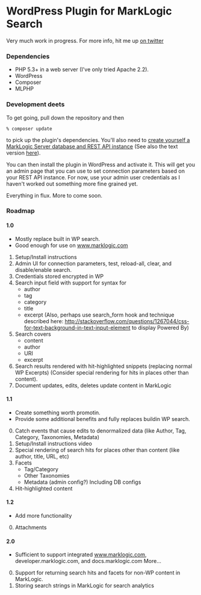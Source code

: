 # WordPress Plugin for MarkLogic Search

Very much work in progress.  For more info, hit me up [on twitter](http://twitter.com/eedeebee)

### Dependencies

* PHP 5.3+ in a web server (I've only tried Apache 2.2).
* WordPress
* Composer
* MLPHP

### Development deets

To get going, pull down the repository and then

    % composer update

to pick up the plugin's dependencies.  You'll also need to 
[create yourself a MarkLogic Server database and REST API instance](http://www.youtube.com/watch?feature=player_embedded&v=n4Oem-DsQaU)
(See also the text version [here](http://developer.marklogic.com/learn/rest/setup)).

You can then install the plugin in WordPress and activate it.  This will get you an admin page
that you can use to set connection parameters based on your REST API instance.
For now, use your admin user credentials as I haven't worked out something more
fine grained yet.

Everything in flux.  More to come soon.  

### Roadmap

#### 1.0 

- Mostly replace built in WP search.
- Good enough for use on www.marklogic.com 


1. Setup/Install instructions 
2. Admin UI for connection parameters, test, reload-all, clear, and disable/enable search.
3. Credentials stored encrypted in WP
4. Search input field with support for syntax for
    - author
    - tag
    - category
    - title
    - excerpt
(Also, perhaps use search\_form hook and technique described here: http://stackoverflow.com/questions/1267044/css-for-text-background-in-text-input-element to display Powered By)
5. Search covers
    - content
    - author
    - URI
    - excerpt
6. Search results rendered with hit-highlighted snippets (replacing normal WP Excerpts)
    (Consider special rendering for hits in places other than content).
7. Document updates, edits, deletes update content in MarkLogic

#### 1.1 

- Create something worth promotin. 
- Provide some additional benefits and fully replaces buildin WP search.


0. Catch events that cause edits to denormalized data (like Author, Tag, Category, Taxonomies, Metadata)
0. Setup/Install instructions video
0. Special rendering of search hits for places other than content (like author, title, URL, etc)
0. Facets
    - Tag/Category
    - Other Taxonomies
    - Metadata (admin config?)
    Including DB configs
0. Hit-highlighted content 

#### 1.2 

- Add more functionality

0. Attachments

#### 2.0 

- Sufficient to support integrated www.marklogic.com, developer.marklogic.com, and docs.marklogic.com
More...

0. Support for returning search hits and facets for non-WP content in MarkLogic.
0. Storing search strings in MarkLogic for search analytics

